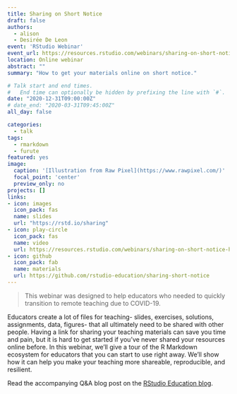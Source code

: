 ```yaml
---
title: Sharing on Short Notice
draft: false
authors: 
  - alison
  - Desirée De Leon
event: 'RStudio Webinar'
event_url: https://resources.rstudio.com/webinars/sharing-on-short-notice-how-to-get-your-materials-online-with-r-markdown
location: Online webinar
abstract: ""
summary: "How to get your materials online on short notice."

# Talk start and end times.
#   End time can optionally be hidden by prefixing the line with `#`.
date: "2020-12-31T09:00:00Z"
# date_end: "2020-03-31T09:45:00Z"
all_day: false

categories:
  - talk
tags:
  - rmarkdown
  - furute
featured: yes
image:
  caption: '[Illustration from Raw Pixel](https://www.rawpixel.com/)'
  focal_point: 'center'
  preview_only: no
projects: []
links:
- icon: images
  icon_pack: fas
  name: slides
  url: "https://rstd.io/sharing"
- icon: play-circle
  icon_pack: fas
  name: video
  url: https://resources.rstudio.com/webinars/sharing-on-short-notice-how-to-get-your-materials-online-with-r-markdown
- icon: github
  icon_pack: fab
  name: materials
  url: https://github.com/rstudio-education/sharing-short-notice
---
```


> This webinar was designed to help educators who needed to quickly transition to remote teaching due to COVID-19.


Educators create a lot of files for teaching- slides, exercises, solutions, assignments, data, figures- that all ultimately need to be shared with other people. Having a link for sharing your teaching materials can save you time and pain, but it is hard to get started if you’ve never shared your resources online before. In this webinar, we’ll give a tour of the R Markdown ecosystem for educators that you can start to use right away. We’ll show how it can help you make your teaching more shareable, reproducible, and resilient.

Read the accompanying Q&A blog post on the [RStudio Education blog](https://education.rstudio.com/blog/2020/04/sharing-on-short-notice/).

